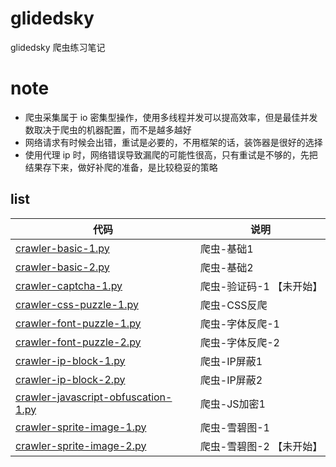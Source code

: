 # glidedsky
glidedsky 爬虫练习笔记

# note

- 爬虫采集属于 io 密集型操作，使用多线程并发可以提高效率，但是最佳并发数取决于爬虫的机器配置，而不是越多越好
- 网络请求有时候会出错，重试是必要的，不用框架的话，装饰器是很好的选择
- 使用代理 ip 时，网络错误导致漏爬的可能性很高，只有重试是不够的，先把结果存下来，做好补爬的准备，是比较稳妥的策略

## list
| 代码 | 说明  | 
| ------------ | ------------ |
| [crawler-basic-1.py](https://github.com/TurboWay/glidedsky/blob/master/crawler-basic-1.py)       | 爬虫-基础1 |
| [crawler-basic-2.py](https://github.com/TurboWay/glidedsky/blob/master/crawler-basic-2.py)       | 爬虫-基础2 |
| [crawler-captcha-1.py](https://github.com/TurboWay/glidedsky/blob/master/crawler-captcha-1.py)       | 爬虫-验证码-1 【未开始】 |
| [crawler-css-puzzle-1.py](https://github.com/TurboWay/glidedsky/blob/master/crawler-css-puzzle-1.py)       | 爬虫-CSS反爬 |
| [crawler-font-puzzle-1.py](https://github.com/TurboWay/glidedsky/blob/master/crawler-font-puzzle-1.py)       | 爬虫-字体反爬-1 |
| [crawler-font-puzzle-2.py](https://github.com/TurboWay/glidedsky/blob/master/crawler-font-puzzle-2.py)       | 爬虫-字体反爬-2 |
| [crawler-ip-block-1.py](https://github.com/TurboWay/glidedsky/blob/master/crawler-ip-block-1.py)       | 爬虫-IP屏蔽1 |
| [crawler-ip-block-2.py](https://github.com/TurboWay/glidedsky/blob/master/crawler-ip-block-2.py)       | 爬虫-IP屏蔽2 |
| [crawler-javascript-obfuscation-1.py](https://github.com/TurboWay/glidedsky/blob/master/crawler-javascript-obfuscation-1.py)       | 爬虫-JS加密1 |
| [crawler-sprite-image-1.py](https://github.com/TurboWay/glidedsky/blob/master/crawler-sprite-image-1.py)       | 爬虫-雪碧图-1 |
| [crawler-sprite-image-2.py](https://github.com/TurboWay/glidedsky/blob/master/crawler-sprite-image-2.py)       | 爬虫-雪碧图-2 【未开始】 |
